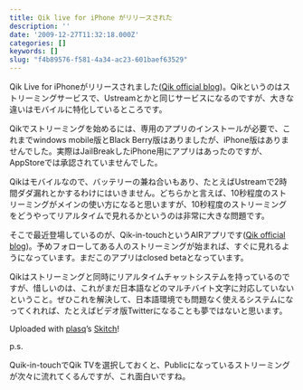 ```yaml
---
title: Qik live for iPhone がリリースされた
description: ''
date: '2009-12-27T11:32:18.000Z'
categories: []
keywords: []
slug: "f4b89576-f581-4a34-ac23-601baef63529"
---
```

Qik Live for iPhoneがリリースされました([Qik official blog](http://qik.com/blog/qik-now-available-for-download-from-the-iphone-app-store/))。Qikというのはストリーミングサービスで、Ustreamとかと同じサービスになるのですが、大きな違いはモバイルに特化しているところです。

Qikでストリーミングを始めるには、専用のアプリのインストールが必要で、これまでwindows mobile版とBlack Berry版はありましたが、iPhone版はありませんでした。実際はJailBreakしたiPhone用にアプリはあったのですが、AppStoreでは承認されていませんでした。

Qikはモバイルなので、バッテリーの兼ね合いもあり、たとえばUstreamで2時間ダダ漏れとかするわけにはいきません。どちらかと言えば、10秒程度のストリーミングがメインの使い方になると思いますが、10秒程度のストリーミングをどうやってリアルタイムで見れるかというのは非常に大きな問題です。

そこで最近登場しているのが、Qik-in-touchというAIRアプリです([Qik official blog](http://qik.com/blog/bring-your-friends-and-family-closer-with-qik-in-touch/))。予めフォローしてある人のストリーミングが始まれば、すぐに見れるようになっています。まだこのアプリはclosed betaとなっています。

Qikはストリーミングと同時にリアルタイムチャットシステムを持っているのですが、惜しいのは、これがまだ日本語などのマルチバイト文字に対応していないということ。ぜひこれを解決して、日本語環境でも問題なく使えるシステムになってくれれば、たとえばビデオ版Twitterになることも夢ではないと思います。

Uploaded with [plasq](http://plasq.com/)’s [Skitch](http://skitch.com)!

p.s.

Quik-in-touchでQik TVを選択しておくと、Publicになっているストリーミングが次々に流れてくるんですが、これ面白いですね。